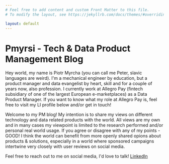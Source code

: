 ```yaml
---
# Feel free to add content and custom Front Matter to this file.
# To modify the layout, see https://jekyllrb.com/docs/themes/#overriding-theme-defaults

layout: default
---
```

# Pmyrsi - Tech & Data Product Management Blog
Hey world, my name is Piotr Myrcha (you can call me Peter, slavic languages are weird). I'm a mechanical engineer by education, but a product manager and data evangelist by heart, 
skill and for a couple of years now, also profession. I currently work at Allegro Pay (fintech subsidiary of one of the largest European e-marketplaces) as a Data Product Manager.
If you want to know what my role at Allegro Pay is, feel free to visit my LI profile below and/or get in touch!

Welcome to my PM blog! My intention is to share my views on different technology and data related products with the world. All views are my own and in many cases my viewpoint 
is limited to the research performed and/or personal real world usage. If you agree or disagree with any of my points - GOOD! I think the world can benefit from more openly shared
opions about products & solutions, especially in a world where sponsored campaigns intertwine very closely with user reviews on social media. 

Feel free to reach out to me on social media, I'd love to talk!
[LinkedIn](https://www.linkedin.com/in/piotrmyrcha/)